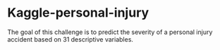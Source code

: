 # Kaggle-personal-injury
The goal of this challenge is to predict the severity of a personal injury accident based on 31 descriptive variables.
